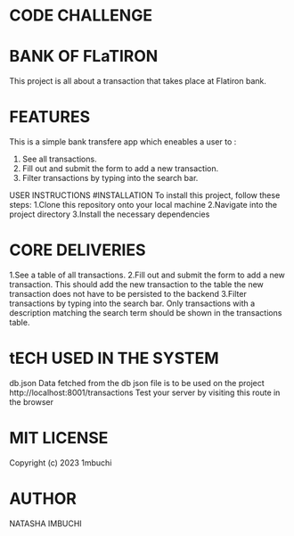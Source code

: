 # CODE CHALLENGE
# BANK OF FLaTIRON
This project is all about a transaction that takes place at Flatiron bank.

# FEATURES
This is a simple bank transfere app which eneables a user to : 
1. See all transactions. 
2. Fill out and submit the form to add a new transaction.
3. Filter transactions by typing into the search bar.

USER INSTRUCTIONS
#INSTALLATION To install this project, follow these steps: 1.Clone this repository onto your local machine 
2.Navigate into the project directory 
3.Install the necessary dependencies

# CORE DELIVERIES
1.See a table of all transactions. 
2.Fill out and submit the form to add a new transaction. This should add the new transaction to the table the new transaction does not have to be persisted to the backend 
3.Filter transactions by typing into the search bar. Only transactions with a description matching the search term should be shown in the transactions table.

# tECH USED IN THE SYSTEM
db.json Data fetched from the db json file is to be used on the project http://localhost:8001/transactions Test your server by visiting this route in the browser

# MIT LICENSE
Copyright (c) 2023 1mbuchi

# AUTHOR
NATASHA IMBUCHI
